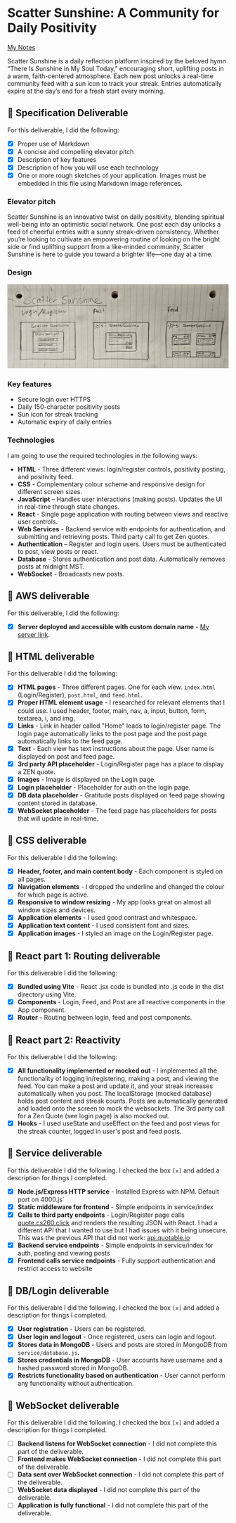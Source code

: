 # Scatter Sunshine: A Community for Daily Positivity

[My Notes](notes.md)

Scatter Sunshine is a daily reflection platform inspired by the beloved hymn “There Is Sunshine in My Soul Today,” encouraging short, uplifting posts in a warm, faith-centered atmosphere. Each new post unlocks a real-time community feed with a sun icon to track your streak. Entries automatically expire at the day’s end for a fresh start every morning. 


## 🚀 Specification Deliverable

For this deliverable, I did the following:

- [x] Proper use of Markdown
- [x] A concise and compelling elevator pitch
- [x] Description of key features
- [x] Description of how you will use each technology
- [x] One or more rough sketches of your application. Images must be embedded in this file using Markdown image references.

### Elevator pitch

Scatter Sunshine is an innovative twist on daily positivity, blending spiritual well-being into an optimistic social network. One post each day unlocks a feed of cheerful entries with a sunny streak-driven consistency. Whether you’re looking to cultivate an empowering routine of looking on the bright side or find uplifting support from a like-minded community, Scatter Sunshine is here to guide you toward a brighter life—one day at a time.


### Design
![Design image](positivityMockUI.jpg)


### Key features

- Secure login over HTTPS
- Daily 150-character positivity posts
- Sun icon for streak tracking
- Automatic expiry of daily entries

  
### Technologies

I am going to use the required technologies in the following ways:

- **HTML** - Three different views: login/register controls, positivity posting, and positivity feed.
- **CSS** - Complementary colour scheme and responsive design for different screen sizes.
- **JavaScript** – Handles user interactions (making posts). Updates the UI in real-time through state changes.
- **React** - Single page application with routing between views and reactive user controls. 
- **Web Services** - Backend service with endpoints for authentication, and submitting and retrieving posts. Third party call to get Zen quotes.
- **Authentication** – Register and login users. Users must be authenticated to post, view posts or react.
- **Database** - Stores authentication and post data. Automatically removes posts at midnight MST. 
- **WebSocket** - Broadcasts new posts.
  

## 🚀 AWS deliverable

For this deliverable, I did the following:

- [x] **Server deployed and accessible with custom domain name** - [My server link](https://edwardscs.click).

## 🚀 HTML deliverable

For this deliverable I did the following: 

- [x] **HTML pages** - Three different pages. One for each view. `index.html` (Login/Register), `post.html`, and `feed.html`.
- [x] **Proper HTML element usage** - I researched for relevant elements that I could use. I used header, footer, main, nav, a, input, button, form, textarea, i, and img.
- [x] **Links** - Link in header called "Home" leads to login/register page. The login page automatically links to the post page and the post page automatically links to the feed page. 
- [x] **Text** - Each view has text instructions about the page. User name is displayed on post and feed page. 
- [x] **3rd party API placeholder** - Login/Register page has a place to display a ZEN quote.
- [x] **Images** - Image is displayed on the Login page.
- [x] **Login placeholder** - Placeholder for auth on the login page.
- [x] **DB data placeholder** - Gratitude posts displayed on feed page showing content stored in database.  
- [x] **WebSocket placeholder** - The feed page has placeholders for posts that will update in real-time. 

## 🚀 CSS deliverable

For this deliverable I did the following: 

- [x] **Header, footer, and main content body** - Each component is styled on all pages.
- [x] **Navigation elements** - I dropped the underline and changed the colour for which page is active.
- [x] **Responsive to window resizing** - My app looks great on almost all window sizes and devices.
- [x] **Application elements** - I used good contrast and whitespace.
- [x] **Application text content** - I used consistent font and sizes.
- [x] **Application images** - I styled an image on the Login/Register page. 

## 🚀 React part 1: Routing deliverable

For this deliverable I did the following:

- [x] **Bundled using Vite** - React .jsx code is bundled into .js code in the dist directory using Vite.
- [x] **Components** - Login, Feed, and Post are all reactive components in the App component.
- [x] **Router** - Routing between login, feed and post components.

## 🚀 React part 2: Reactivity

For this deliverable I did the following:

- [x] **All functionality implemented or mocked out** - I implemented all the functionality of logging in/registering, making a post, and viewing the feed. You can make a post and update it, and your streak increases automatically when you post. The localStorage (mocked database) holds post content and streak counts. Posts are automatically generated and loaded onto the screen to mock the websockets. The 3rd party call for a Zen Quote (see login page) is also mocked out. 
- [x] **Hooks** - I used useState and useEffect on the feed and post views for the streak counter, logged in user's post and feed posts.

## 🚀 Service deliverable

For this deliverable I did the following. I checked the box `[x]` and added a description for things I completed.

- [x] **Node.js/Express HTTP service** - Installed Express with NPM. Default port on 4000.js`
- [x] **Static middleware for frontend** - Simple endpoints in service/index
- [x] **Calls to third party endpoints** - Login/Register page calls [quote.cs260.click](https://quote.cs260.click) and renders the resulting JSON with React. I had a different API that I wanted to use but I had issues with it being unsecure. This was the previous API that did not work: [api.quotable.io](https://api.quotable.io/random)
- [x] **Backend service endpoints** - Simple endpoints in service/index for auth, posting and viewing posts
- [x] **Frontend calls service endpoints** - Fully support authentication and restrict access to website

## 🚀 DB/Login deliverable

For this deliverable I did the following. I checked the box `[x]` and added a description for things I completed.

- [x] **User registration** - Users can be registered.
- [x] **User login and logout** - Once registered, users can login and logout.
- [x] **Stores data in MongoDB** - Users and posts are stored in MongoDB from `service/database.js`.
- [x] **Stores credentials in MongoDB** - User accounts have username and a hashed password stored in MongoDB.
- [x] **Restricts functionality based on authentication** - User cannot perform any functionality without authentication.

## 🚀 WebSocket deliverable

For this deliverable I did the following. I checked the box `[x]` and added a description for things I completed.

- [ ] **Backend listens for WebSocket connection** - I did not complete this part of the deliverable.
- [ ] **Frontend makes WebSocket connection** - I did not complete this part of the deliverable.
- [ ] **Data sent over WebSocket connection** - I did not complete this part of the deliverable.
- [ ] **WebSocket data displayed** - I did not complete this part of the deliverable.
- [ ] **Application is fully functional** - I did not complete this part of the deliverable.
